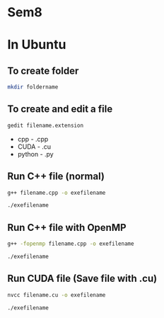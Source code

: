 # Sem8

# In Ubuntu

## To create folder
```bash
mkdir foldername
```

## To create and edit a file 
```bash
gedit filename.extension
```
- cpp - .cpp
- CUDA - .cu
- python - .py

## Run C++ file (normal)
```bash
g++ filename.cpp -o exefilename
```
```bash
./exefilename
```

## Run C++ file with OpenMP
```bash
g++ -fopenmp filename.cpp -o exefilename
```
```bash
./exefilename
```

## Run CUDA file (Save file with .cu)
```bash
nvcc filename.cu -o exefilename
```
```bash
./exefilename
```
